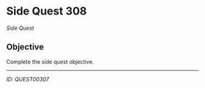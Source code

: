 # Side Quest 308

*Side Quest*

## Objective
Complete the side quest objective.

---
*ID: QUEST00307*